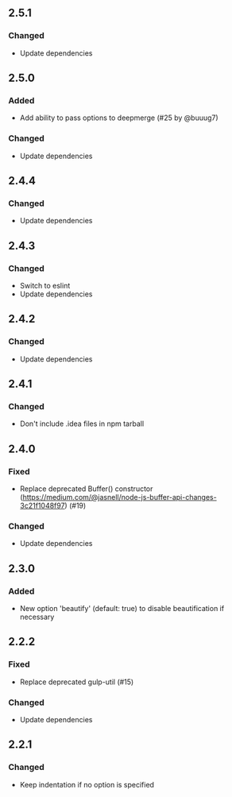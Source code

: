 ## 2.5.1

### Changed

  - Update dependencies
  
## 2.5.0

### Added

  - Add ability to pass options to deepmerge (#25 by @buuug7)

### Changed

  - Update dependencies
  
## 2.4.4

### Changed

  - Update dependencies
  
## 2.4.3

### Changed

  - Switch to eslint
  - Update dependencies
  
## 2.4.2

### Changed

  - Update dependencies

## 2.4.1

### Changed

  - Don't include .idea files in npm tarball

## 2.4.0

### Fixed

  - Replace deprecated Buffer() constructor (https://medium.com/@jasnell/node-js-buffer-api-changes-3c21f1048f97) (#19) 

### Changed

  - Update dependencies

## 2.3.0

### Added

  - New option 'beautify' (default: true) to disable beautification if necessary

## 2.2.2

### Fixed

  - Replace deprecated gulp-util (#15)

### Changed

  - Update dependencies

## 2.2.1

### Changed

  - Keep indentation if no option is specified
